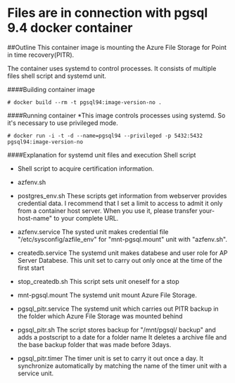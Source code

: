 Files are in connection with pgsql 9.4 docker container
======================
##Outline
This container image is mounting the Azure File Storage for Point in time recovery(PITR).

The container uses systemd to control processes.
It consists of multiple files shell script and systemd unit.

####Building  container image
```
# docker build --rm -t pgsql94:image-version-no .
```
####Running container
*This image controls processes using systemd. So it's necessary to use privileged mode.
```
# docker run -i -t -d --name=pgsql94 --privileged -p 5432:5432 pgsql94:image-version-no
```
####Explanation for systemd unit files and execution Shell script
- Shell script to acquire certification information.
 - azfenv.sh 
 - postgres_env.sh
These scripts get information from webserver provides credential data.
I recommend that I set a limit to access to admit it only from a container host server.
When you use it, please transfer your-host-name" to your complete URL.

- azfenv.service
The systed unit makes credential file "/etc/sysconfig/azfile_env" for "mnt-pgsql.mount" unit with "azfenv.sh".
 
- createdb.service
The systemd unit makes databese and user role for AP Server Databese.
This unit set to carry out only once at the time of the first start
 - stop_createdb.sh
 This script sets unit oneself for a stop 

- mnt-pgsql.mount
The systemd unit mount Azure File Storage.

- pgsql_pitr.service 
The systemd unit which carries out PITR backup in the folder which Azure File Storage was mounted behind
 - pgsql_pitr.sh
   The script stores backup for "/mnt/pgsql/ backup" and adds a postscript to a date for a folder name
   It deletes a archive file and the base backup folder that was made before 3days.

 - pgsql_pitr.timer
   The timer unit is set to carry it out once a day.
   It synchronize automatically by matching the name of the timer unit with a service unit.
